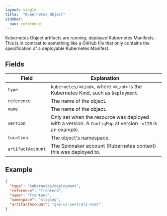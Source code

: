 ```yaml
---
layout: single
title:  "Kubernetes Object"
sidebar:
  nav: reference
---
```




Kubernetes Object artifacts are _running_, _deployed_ Kubernetes Manifests.
This is in contrast to something like a GitHub file that only contains the
specification of a deployable Kubernetes Manifest.

## Fields

| Field | Explanation |
|-|-----------|
| `type` | `kubernetes/<kind>`, where `<kind>` is the Kubernetes Kind, such as `Deployment`. |
| `reference` | The name of the object. |
| `name` | The name of the object. |
| `version` | Only set when the resource was deployed with a version. A `ConfigMap` at version `-v120` is an example. |
| `location` | The object's namespace. |
| `artifactAccount` | The Spinnaker account (Kubernetes context) this was deployed to. |

## Example

```json
{
  "type": "kubernetes/deployment",
  "reference": "frontend",
  "name": "frontend",
  "namespace": "staging",
  "artifactAccount": "gke-us-central1-xnat"
}
```
